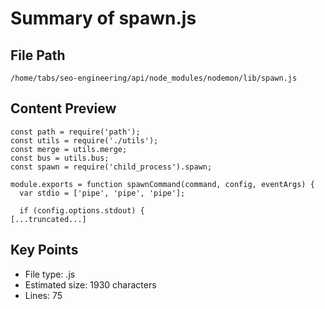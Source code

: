 # Summary of spawn.js
  
## File Path
`/home/tabs/seo-engineering/api/node_modules/nodemon/lib/spawn.js`

## Content Preview
```
const path = require('path');
const utils = require('./utils');
const merge = utils.merge;
const bus = utils.bus;
const spawn = require('child_process').spawn;

module.exports = function spawnCommand(command, config, eventArgs) {
  var stdio = ['pipe', 'pipe', 'pipe'];

  if (config.options.stdout) {
[...truncated...]
```

## Key Points
- File type: .js
- Estimated size: 1930 characters
- Lines: 75
